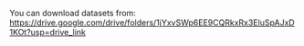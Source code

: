 You can download datasets from:
https://drive.google.com/drive/folders/1jYxvSWp6EE9CQRkxRx3EluSpAJxD1KOt?usp=drive_link
